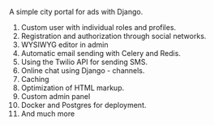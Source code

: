A simple city portal for ads with Django.

1. Custom user with individual roles and profiles.
2. Registration and authorization through social networks.
3. WYSIWYG editor in admin
4. Automatic email sending with Celery and Redis.
5. Using the Twilio API for sending SMS.
6. Online chat using Django - channels.
7. Caching
8. Optimization of HTML markup.
9. Custom admin panel
10. Docker and Postgres for deployment.
11. And much more